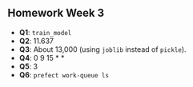 ## Homework Week 3

* **Q1**: `train_model`
* **Q2**:  11.637
* **Q3**:  About 13,000 (using `joblib` instead of `pickle`).
* **Q4**:  0 9 15 * *
* **Q5**:  3
* **Q6**:  `prefect work-queue ls`
